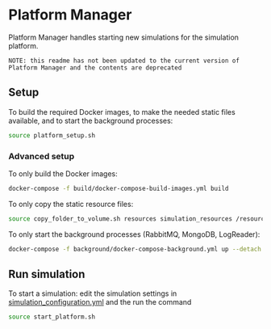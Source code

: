 # Platform Manager

Platform Manager handles starting new simulations for the simulation platform.

```text
NOTE: this readme has not been updated to the current version of Platform Manager and the contents are deprecated
```

## Setup

To build the required Docker images, to make the needed static files available, and to start the background processes:

```bash
source platform_setup.sh
```

### Advanced setup

To only build the Docker images:

```bash
docker-compose -f build/docker-compose-build-images.yml build
```

To only copy the static resource files:

```bash
source copy_folder_to_volume.sh resources simulation_resources /resources
```

To only start the background processes (RabbitMQ, MongoDB, LogReader):

```bash
docker-compose -f background/docker-compose-background.yml up --detach
```

## Run simulation

To start a simulation: edit the simulation settings in [simulation_configuration.yml](simulation_configuration.yml) and the run the command

```bash
source start_platform.sh
```
